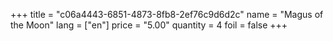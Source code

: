 +++
title = "c06a4443-6851-4873-8fb8-2ef76c9d6d2c"
name = "Magus of the Moon"
lang = ["en"]
price = "5.00"
quantity = 4
foil = false
+++
